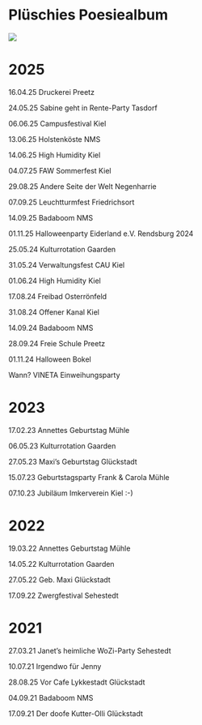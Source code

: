 # Plüschies Poesiealbum 

![](../Tuetuepluesch/images/tuetuepluesch.jpg)

# 2025
 
16.04.25 Druckerei Preetz 

24.05.25 Sabine geht in Rente-Party Tasdorf 

06.06.25 Campusfestival Kiel 

13.06.25 Holstenköste NMS 

14.06.25 High Humidity Kiel 

04.07.25 FAW Sommerfest Kiel 

29.08.25 Andere Seite der Welt Negenharrie 

07.09.25 Leuchtturmfest Friedrichsort 

14.09.25 Badaboom NMS 

01.11.25 Halloweenparty Eiderland e.V. Rendsburg 
2024 

25.05.24 Kulturrotation Gaarden 

31.05.24 Verwaltungsfest CAU Kiel 

01.06.24 High Humidity Kiel 

17.08.24 Freibad Osterrönfeld 

31.08.24 Offener Kanal Kiel 

14.09.24 Badaboom NMS 

28.09.24 Freie Schule Preetz 

01.11.24 Halloween Bokel 

Wann? VINETA Einweihungsparty 

# 2023 
17.02.23 Annettes Geburtstag Mühle 

06.05.23 Kulturrotation Gaarden 

27.05.23 Maxi’s Geburtstag Glückstadt 

15.07.23 Geburtstagsparty Frank & Carola Mühle 

07.10.23 Jubiläum Imkerverein Kiel :-)

# 2022 
19.03.22 Annettes Geburtstag Mühle 

14.05.22 Kulturrotation Gaarden 

27.05.22 Geb. Maxi Glückstadt 

17.09.22 Zwergfestival Sehestedt 

# 2021 
27.03.21 Janet’s heimliche WoZi-Party Sehestedt 

10.07.21 Irgendwo für Jenny 

28.08.25 Vor Cafe Lykkestadt Glückstadt 

04.09.21 Badaboom NMS 

17.09.21 Der doofe Kutter-Olli Glückstadt 
